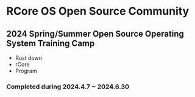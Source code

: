 # RCore OS Open Source Community 
## 2024 Spring/Summer Open Source Operating System Training Camp

- Rust down
- rCore 
- Program

### Completed during 2024.4.7 ~ 2024.6.30
